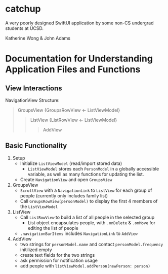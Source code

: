 # catchup

A very poorly designed SwiftUI application by some non-CS undergrad students at UCSD.

Katherine Wong & John Adams

# Documentation for Understanding Application Files and Functions


## View Interactions

NavigationView Structure:
>GroupsView {GroupsRowView <- ListViewModel}
>>ListView {ListRowView <- ListViewModel}
>>>AddView

## Basic Functionality

1. Setup
   - Initialize `ListViewModel` (read/import stored data)
     - `ListViewModel` stores each `PersonModel` in a globally accessible variable, as well as many functions for updating the list.
   - Create `NavigationView` and open `GroupsView`
2. GroupsView
   - `ScrollView` with a `NavigationLink` to `ListView` for each group of people (currently only includes family list)
   - Call `GroupsRowView(personModel)` to display the first 4 members of the `ListViewModel`
3. ListView 
   - Call `ListRowView` to build a list of all people in the selected group
     - List object encapsulates people, with `.onDelete` & `.onMove` for editing the list of people
   - `.navigationBarItems` includes `NavigationLink` to `AddView`
4. AddView
   - two strings for `personModel.name` and contact `personModel.frequency` initilized empty
   - create text fields for the two strings
   - ask permission for notification usage
   - add people with `listViewModel.addPerson(newPerson: person)`
